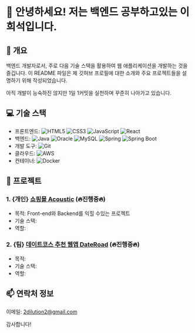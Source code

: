 # 👋 안녕하세요! 저는 백엔드 공부하고있는 이희석입니다.

## 📝 개요
백엔드 개발자로서, 주로 다음 기술 스택을 활용하여 웹 애플리케이션을 개발하는 것을 즐깁니다. 
이 README 파일은 제 깃허브 프로필에 대한 소개와 주요 프로젝트들을 설명하기 위해 작성되었습니다.

아직 개발이 능숙하진 않지만 1일 1커밋을 실천하며 꾸준히 나아가고 있습니다.

## 💻 기술 스택
- 프론트엔드: <img src="https://img.shields.io/badge/-HTML5-E34F26?logo=html5&logoColor=white" alt="HTML5" /> <img src="https://img.shields.io/badge/-CSS3-1572B6?logo=css3&logoColor=white" alt="CSS3" /> <img src="https://img.shields.io/badge/-JavaScript-F7DF1E?logo=javascript&logoColor=black" alt="JavaScript" /> <img src="https://img.shields.io/badge/-React-61DAFB?logo=react&logoColor=black" alt="React" />
- 백엔드: <img src="https://img.shields.io/badge/-Java-007396?logo=java&logoColor=white" alt="Java" /> <img src="https://img.shields.io/badge/-Oracle-F80000?logo=oracle&logoColor=white" alt="Oracle" /> <img src="https://img.shields.io/badge/-MySQL-4479A1?logo=mysql&logoColor=white" alt="MySQL" /> <img src="https://img.shields.io/badge/-Spring-6DB33F?logo=spring&logoColor=white" alt="Spring" /> <img src="https://img.shields.io/badge/-Spring_Boot-6DB33F?logo=spring-boot" alt="Spring Boot" />
- 개발 도구: <img src="https://img.shields.io/badge/-Git-F05032?logo=git&logoColor=white" alt="Git" />
- 클라우드: <img src="https://img.shields.io/badge/-AWS-232F3E?logo=amazon-aws&logoColor=white" alt="AWS" />
- 컨테이너: <img src="https://img.shields.io/badge/-Docker-2496ED?logo=docker&logoColor=white" alt="Docker" />

<!-- ![Anurag's GitHub stats](https://github-readme-stats.vercel.app/api?username=2dilution2&theme=shadow_green&show_icons=true) -->
## 🚀 프로젝트

### 1. {개인} [쇼핑몰 Acoustic](https://github.com/2dilution2/Personal_project_1_Spring) (🔥진행중🔥)
- 목적: Front-end와 Backend를 익힐 수있는 프로젝트
- 기술 스택: 
- 역할: 

### 2. {팀} [데이트코스 추천 웹앱 DateRoad](#) (🔥진행중🔥)
- 목적: 
- 기술 스택: 
- 역할: 

## 📫 연락처 정보
이메일: 2dilution2@gmail.com

감사합니다!
